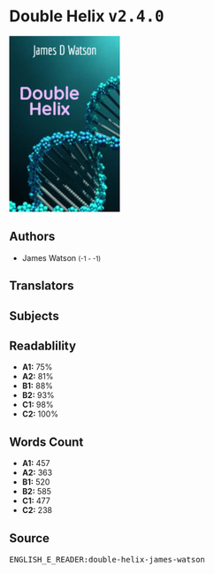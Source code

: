 # Double Helix <kbd>v2.4.0</kbd>

![](./cover.medium.jpg "")

## Authors


 - James Watson <small>(-1 - -1)</small>

## Translators



## Subjects



## Readablility


 - **A1:** 75%
 - **A2:** 81%
 - **B1:** 88%
 - **B2:** 93%
 - **C1:** 98%
 - **C2:** 100%

## Words Count


 - **A1:** 457
 - **A2:** 363
 - **B1:** 520
 - **B2:** 585
 - **C1:** 477
 - **C2:** 238

## Source


<kbd>ENGLISH_E_READER:double-helix-james-watson</kbd>
